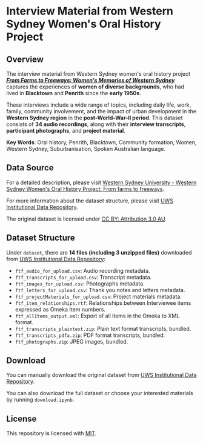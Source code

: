 # Interview Material from Western Sydney Women's Oral History Project

## Overview
The interview material from Western Sydney women's oral history project [***From Farms to Freeways: Women's Memories of Western Sydney***](https://omeka.westernsydney.edu.au/farmstofreeways/) captures the experiences of **women of diverse backgrounds**, who had lived in **Blacktown** and **Penrith** since the **early 1950s**. 

These interviews include a wide range of topics, including daily life, work, family, community involvement, and the impact of urban development in the **Western Sydney region** in the **post-World-War-Ⅱ period**. This dataset consists of **34 audio recordings**, along with their **interview transcripts**, **participant photographs**, and **project material**. 

**Key Words**: Oral history, Penrith, Blacktown, Community formation, Women, Western Sydney, Suburbanisation, Spoken Australian language.

## Data Source
For a detailed description, please visit [Western Sydney University - Western Sydney Women's Oral History Project: From farms to freeways](https://omeka.westernsydney.edu.au/farmstofreeways/). 

For more information about the dataset structure, please visit [UWS Institutional Data Repository](https://research-data.westernsydney.edu.au/published/31f45ab0519411ecb15399911543e199/).

The original dataset is licensed under [CC BY: Attribution 3.0 AU](https://creativecommons.org/licenses/by/3.0/au/).

## Dataset Structure

Under `dataset`, there are **14 files (including 3 unzipped files)** downloaded from [UWS Institutional Data Repository](https://research-data.westernsydney.edu.au/published/31f45ab0519411ecb15399911543e199/):

- `ftf_audio_for_upload.csv`: Audio recording metadata.
- `ftf_transcripts_for_upload.csv`: Transcript metadata.
- `ftf_images_for_upload.csv`: Photographs metadata.
- `ftf_letters_for_upload.csv`: Thank you notes and letters metadata.
- `ftf_projectMaterials_for_upload.csv`: Project materials metadata.
- `ftf_item_relationships.rtf`: Relationships between Interviewee items expressed as Omeka Item numbers.
- `ftf_allItems_output.xml`: Export of all items in the Omeka to XML format.
- `ftf_transcripts_plaintext.zip`: Plain text format transcripts, bundled.
- `ftf_transcripts_pdfa.zip`: PDF format transcripts, bundled.
- `ftf_photographs.zip`: JPEG images, bundled.

## Download
You can manually download the original dataset from [UWS Institutional Data Repository](https://research-data.westernsydney.edu.au/published/31f45ab0519411ecb15399911543e199/).

You can also download the full dataset or choose your interested materials by running `download.ipynb`.

## License

This repository is licensed with [MIT](https://opensource.org/license/mit).